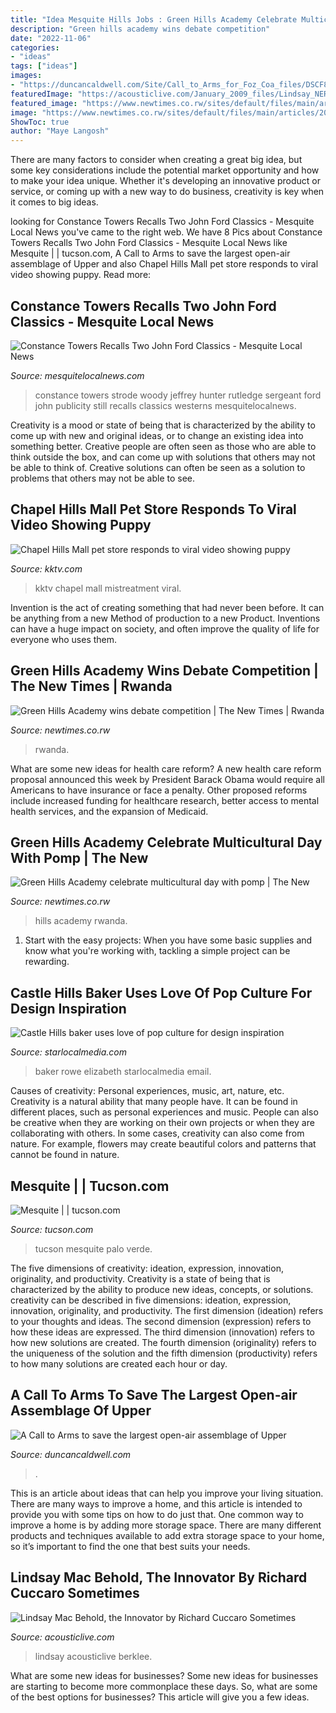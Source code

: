 ```yaml
---
title: "Idea Mesquite Hills Jobs : Green Hills Academy Celebrate Multicultural Day With Pomp"
description: "Green hills academy wins debate competition"
date: "2022-11-06"
categories:
- "ideas"
tags: ["ideas"]
images:
- "https://duncancaldwell.com/Site/Call_to_Arms_for_Foz_Coa_files/DSCF8785.jpg"
featuredImage: "https://acousticlive.com/January_2009_files/Lindsay_NERFA.gif"
featured_image: "https://www.newtimes.co.rw/sites/default/files/main/articles/2019/09/16/idebate_1.jpg"
image: "https://www.newtimes.co.rw/sites/default/files/main/articles/2019/09/16/idebate_1.jpg"
ShowToc: true
author: "Maye Langosh"
---
```



There are many factors to consider when creating a great big idea, but some key considerations include the potential market opportunity and how to make your idea unique. Whether it's developing an innovative product or service, or coming up with a new way to do business, creativity is key when it comes to big ideas.

	

		
looking for Constance Towers Recalls Two John Ford Classics - Mesquite Local News you've came to the right web. We have 8 Pics about Constance Towers Recalls Two John Ford Classics - Mesquite Local News like Mesquite | | tucson.com, A Call to Arms to save the largest open-air assemblage of Upper and also Chapel Hills Mall pet store responds to viral video showing puppy. Read more:
		
    
## Constance Towers Recalls Two John Ford Classics - Mesquite Local News

<img loading=lazy src="http://mesquitelocalnews.com/wp-content/uploads/2014/08/5.-Publicity-still-of-Woody-Strode-Jeffrey-Hunter-and-Constance-Towers-in-Sergeant-Rutledge.jpg" onerror="this.onerror=null;this.src='https://tse1.mm.bing.net/th?id=OIP.yuzVOsZfW01PsTd0DUerGAHaF4&amp;pid=15.1';" alt="Constance Towers Recalls Two John Ford Classics - Mesquite Local News">

_Source: mesquitelocalnews.com_

>constance towers strode woody jeffrey hunter rutledge sergeant ford john publicity still recalls classics westerns mesquitelocalnews. 

	

Creativity is a mood or state of being that is characterized by the ability to come up with new and original ideas, or to change an existing idea into something better. Creative people are often seen as those who are able to think outside the box, and can come up with solutions that others may not be able to think of. Creative solutions can often be seen as a solution to problems that others may not be able to see.

    
## Chapel Hills Mall Pet Store Responds To Viral Video Showing Puppy

<img loading=lazy src="https://gray-kktv-prod.cdn.arcpublishing.com/resizer/G91u7-nVvlErb9ziXj8zAxJ8Kdw=/1200x675/smart/cloudfront-us-east-1.images.arcpublishing.com/gray/FAMETB35GVJWHNPUJ7CTGCUT5M.jpg" onerror="this.onerror=null;this.src='https://tse3.mm.bing.net/th?id=OIP.X_aqz_KkcNKcWTmFWsbXVQHaEK&amp;pid=15.1';" alt="Chapel Hills Mall pet store responds to viral video showing puppy">

_Source: kktv.com_

>kktv chapel mall mistreatment viral. 

	

Invention is the act of creating something that had never been before. It can be anything from a new Method of production to a new Product. Inventions can have a huge impact on society, and often improve the quality of life for everyone who uses them.

    
## Green Hills Academy Wins Debate Competition | The New Times | Rwanda

<img loading=lazy src="https://www.newtimes.co.rw/sites/default/files/main/articles/2019/09/16/idebate_1.jpg" onerror="this.onerror=null;this.src='https://tse1.mm.bing.net/th?id=OIP.YR2r6vjiS65djJ0pm1B9zwAAAA&amp;pid=15.1';" alt="Green Hills Academy wins debate competition | The New Times | Rwanda">

_Source: newtimes.co.rw_

>rwanda. 

	

What are some new ideas for health care reform?
A new health care reform proposal announced this week by President Barack Obama would require all Americans to have insurance or face a penalty. Other proposed reforms include increased funding for healthcare research, better access to mental health services, and the expansion of Medicaid.

    
## Green Hills Academy Celebrate Multicultural Day With Pomp | The New

<img loading=lazy src="https://www.newtimes.co.rw/sites/default/files/main/articles/2016/04/05/1459882923Students-matching-during-the-Multicultural-Day-on-Saturday.jpg" onerror="this.onerror=null;this.src='https://tse1.mm.bing.net/th?id=OIP.q6QGuO06VN0o2zmUlVXK0AHaE2&amp;pid=15.1';" alt="Green Hills Academy celebrate multicultural day with pomp | The New">

_Source: newtimes.co.rw_

>hills academy rwanda. 

	

1. Start with the easy projects: When you have some basic supplies and know what you're working with, tackling a simple project can be rewarding.

    
## Castle Hills Baker Uses Love Of Pop Culture For Design Inspiration

<img loading=lazy src="https://bloximages.chicago2.vip.townnews.com/starlocalmedia.com/content/tncms/assets/v3/editorial/7/cf/7cf8e3e2-7258-11e8-9207-47ba4fadb676/5b26a205676c8.image.jpg" onerror="this.onerror=null;this.src='https://tse2.mm.bing.net/th?id=OIP.-REluc8jAenX04DWnHMuaQHaLL&amp;pid=15.1';" alt="Castle Hills baker uses love of pop culture for design inspiration">

_Source: starlocalmedia.com_

>baker rowe elizabeth starlocalmedia email. 

	

Causes of creativity: Personal experiences, music, art, nature, etc.
Creativity is a natural ability that many people have. It can be found in different places, such as personal experiences and music. People can also be creative when they are working on their own projects or when they are collaborating with others. In some cases, creativity can also come from nature. For example, flowers may create beautiful colors and patterns that cannot be found in nature.

    
## Mesquite | | Tucson.com

<img loading=lazy src="https://bloximages.chicago2.vip.townnews.com/tucson.com/content/tncms/assets/v3/editorial/8/e8/8e8d22f2-d427-11e5-97d3-e76d9354072e/56c23f01ebd10.preview.jpg?crop=1024%2C576%2C0%2C96&amp;resize=1024%2C576&amp;order=crop%2Cresize" onerror="this.onerror=null;this.src='https://tse1.mm.bing.net/th?id=OIP.umECDkh6BN6Ce3lA0utqfQHaEK&amp;pid=15.1';" alt="Mesquite | | tucson.com">

_Source: tucson.com_

>tucson mesquite palo verde. 

	

The five dimensions of creativity: ideation, expression, innovation, originality, and productivity.
Creativity is a state of being that is characterized by the ability to produce new ideas, concepts, or solutions. creativity can be described in five dimensions: ideation, expression, innovation, originality, and productivity. The first dimension (ideation) refers to your thoughts and ideas. The second dimension (expression) refers to how these ideas are expressed. The third dimension (innovation) refers to how new solutions are created. The fourth dimension (originality) refers to the uniqueness of the solution and the fifth dimension (productivity) refers to how many solutions are created each hour or day.

    
## A Call To Arms To Save The Largest Open-air Assemblage Of Upper

<img loading=lazy src="https://duncancaldwell.com/Site/Call_to_Arms_for_Foz_Coa_files/DSCF8785.jpg" onerror="this.onerror=null;this.src='https://tse1.mm.bing.net/th?id=OIP.XDm_ULs7EVviqMesVHTl_AHaJ4&amp;pid=15.1';" alt="A Call to Arms to save the largest open-air assemblage of Upper">

_Source: duncancaldwell.com_

>. 

	

This is an article about ideas that can help you improve your living situation. There are many ways to improve a home, and this article is intended to provide you with some tips on how to do just that. One common way to improve a home is by adding more storage space. There are many different products and techniques available to add extra storage space to your home, so it’s important to find the one that best suits your needs.

    
## Lindsay Mac Behold, The Innovator By Richard Cuccaro Sometimes

<img loading=lazy src="https://acousticlive.com/January_2009_files/Lindsay_NERFA.gif" onerror="this.onerror=null;this.src='https://tse4.mm.bing.net/th?id=OIP.u8_BnFyw0iE5RLoXXo7BrwAAAA&amp;pid=15.1';" alt="Lindsay Mac Behold, the Innovator by Richard Cuccaro Sometimes">

_Source: acousticlive.com_

>lindsay acousticlive berklee. 

	

What are some new ideas for businesses?
Some new ideas for businesses are starting to become more commonplace these days.  So, what are some of the best options for businesses? This article will give you a few ideas.

